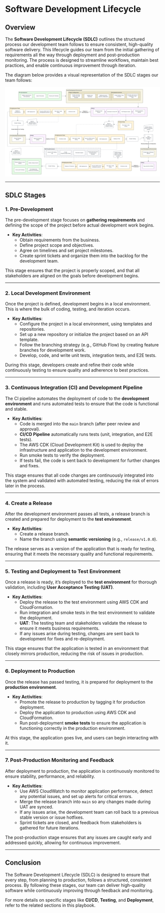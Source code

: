 # Software Development Lifecycle

## Overview

The **Software Development Lifecycle (SDLC)** outlines the structured process our development team follows to ensure consistent, high-quality software delivery. This lifecycle guides our team from the initial gathering of requirements all the way through deployment and post-production monitoring. The process is designed to streamline workflows, maintain best practices, and enable continuous improvement through iteration.

The diagram below provides a visual representation of the SDLC stages our team follows:

![Software Development Lifecycle](./img/software-development-lifecycle.png)

---

## SDLC Stages

### 1. Pre-Development

The pre-development stage focuses on **gathering requirements** and defining the scope of the project before actual development work begins.

- **Key Activities**:
  - Obtain requirements from the business.
  - Define project scope and objectives.
  - Agree on timelines and set project milestones.
  - Create sprint tickets and organize them into the backlog for the development team.

This stage ensures that the project is properly scoped, and that all stakeholders are aligned on the goals before development begins.

---

### 2. Local Development Environment

Once the project is defined, development begins in a local environment. This is where the bulk of coding, testing, and iteration occurs.

- **Key Activities**:
  - Configure the project in a local environment, using templates and repositories.
  - Set up a new repository or initialize the project based on an API template.
  - Follow the branching strategy (e.g., GitHub Flow) by creating feature branches for development work.
  - Develop, code, and write unit tests, integration tests, and E2E tests.

During this stage, developers create and refine their code while continuously testing to ensure quality and adherence to best practices.

---

### 3. Continuous Integration (CI) and Development Pipeline

The CI pipeline automates the deployment of code to the **development environment** and runs automated tests to ensure that the code is functional and stable.

- **Key Activities**:
  - Code is merged into the `main` branch (after peer review and approval).
  - **CI/CD Pipeline** automatically runs tests (unit, integration, and E2E tests).
  - The AWS CDK (Cloud Development Kit) is used to deploy the infrastructure and application to the development environment.
  - Run smoke tests to verify the deployment.
  - If tests fail, the code is sent back to development for further changes and fixes.

This stage ensures that all code changes are continuously integrated into the system and validated with automated testing, reducing the risk of errors later in the process.

---

### 4. Create a Release

After the development environment passes all tests, a release branch is created and prepared for deployment to the **test environment**.

- **Key Activities**:
  - Create a release branch.
  - Name the branch using **semantic versioning** (e.g., `release/v1.0.0`).

The release serves as a version of the application that is ready for testing, ensuring that it meets the necessary quality and functional requirements.

---

### 5. Testing and Deployment to Test Environment

Once a release is ready, it’s deployed to the **test environment** for thorough validation, including **User Acceptance Testing (UAT)**.

- **Key Activities**:
  - Deploy the release to the test environment using AWS CDK and CloudFormation.
  - Run integration and smoke tests in the test environment to validate the deployment.
  - **UAT**: The testing team and stakeholders validate the release to ensure it meets business requirements.
  - If any issues arise during testing, changes are sent back to development for fixes and re-deployment.

This stage ensures that the application is tested in an environment that closely mirrors production, reducing the risk of issues in production.

---

### 6. Deployment to Production

Once the release has passed testing, it is prepared for deployment to the **production environment**.

- **Key Activities**:
  - Promote the release to production by tagging it for production deployment.
  - Deploy the application to production using AWS CDK and CloudFormation.
  - Run post-deployment **smoke tests** to ensure the application is functioning correctly in the production environment.

At this stage, the application goes live, and users can begin interacting with it.

---

### 7. Post-Production Monitoring and Feedback

After deployment to production, the application is continuously monitored to ensure stability, performance, and reliability.

- **Key Activities**:
  - Use AWS CloudWatch to monitor application performance, detect any potential issues, and set up alerts for critical errors.
  - Merge the release branch into `main` so any changes made during UAT are synced.
  - If any issues arise, the development team can roll back to a previous stable version or issue hotfixes.
  - Sprint tickets are closed, and feedback from stakeholders is gathered for future iterations.

The post-production stage ensures that any issues are caught early and addressed quickly, allowing for continuous improvement.

---

## Conclusion

The Software Development Lifecycle (SDLC) is designed to ensure that every step, from planning to production, follows a structured, consistent process. By following these stages, our team can deliver high-quality software while continuously improving through feedback and monitoring.

For more details on specific stages like **CI/CD**, **Testing**, and **Deployment**, refer to the related sections in this playbook.
